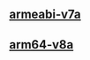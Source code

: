 ## [armeabi-v7a](https://d.apkpure.com/b/XAPK/com.YoStarEN.Arknights?versionCode=2000092)

## [arm64-v8a](https://d.apkpure.com/b/XAPK/com.YoStarEN.Arknights?versionCode=1000092)
